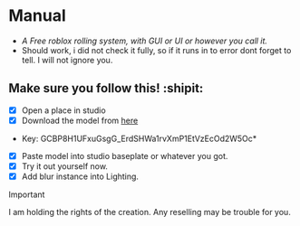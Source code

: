 # Manual
- *A Free roblox rolling system, with GUI or UI or however you call it.*
- Should work, i did not check it fully, so if it runs in to error dont forget to tell. I will not ignore you.

## Make sure you follow this! :shipit: 
- [X] Open a place in studio
- [X] Download the model from [here](https://mega.nz/file/Gc0V0DBZ)
*  Key:  GCBP8H1UFxuGsgG_ErdSHWa1rvXmP1EtVzEcOd2W5Oc*
- [X] Paste model into studio baseplate or whatever you got.
- [X] Try it out yourself now.
- [X] Add blur instance into Lighting.

> [!IMPORTANT]
> I am holding the rights of the creation. Any reselling may be trouble for you.
